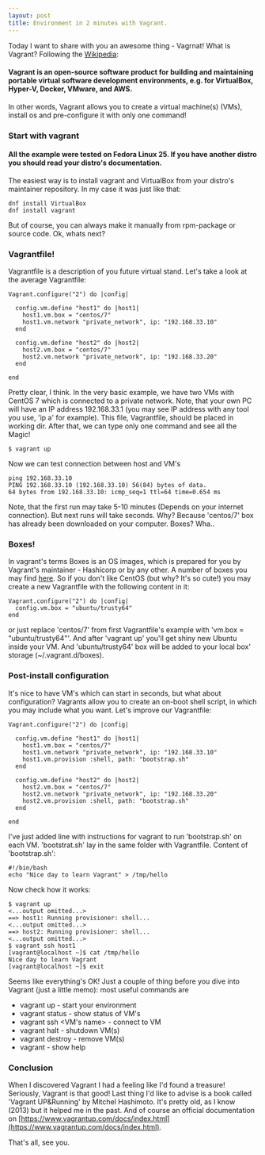 ```yaml
---
layout: post
title: Environment in 2 minutes with Vagrant.
---
```


Today I want to share with you an awesome thing - Vagrnat!
What is Vagrant? Following the [Wikipedia](https://en.wikipedia.org/wiki/Vagrant_(software)):
#### Vagrant is an open-source software product for building and maintaining portable virtual software development environments, e.g. for VirtualBox, Hyper-V, Docker, VMware, and AWS. 
In other words, Vagrant allows you to create a virtual machine(s) (VMs), install os and pre-configure it with only one command! 

### Start with vagrant

#### All the example were tested on Fedora Linux 25. If you have another distro you should read your distro's documentation.
The easiest way is to install vagrant and VirtualBox from your distro's maintainer repository. In my case it was just like that:
```
dnf install VirtualBox
dnf install vagrant
```
But of course, you can always make it manually from rpm-package or source code.
Ok, whats next? 

### Vagrantfile!
Vagrantfile is a description of you future virtual stand. Let's take a look at the average Vagrantfile:
```
Vagrant.configure("2") do |config|

  config.vm.define "host1" do |host1|
    host1.vm.box = "centos/7"
    host1.vm.network "private_network", ip: "192.168.33.10"
  end

  config.vm.define "host2" do |host2|
    host2.vm.box = "centos/7"
    host2.vm.network "private_network", ip: "192.168.33.20"
  end

end
```
Pretty clear, I think. In the very basic example, we have two VMs with CentOS 7 which is connected to a private network. Note, that your own PC will have an IP address 192.168.33.1 (you may see IP address with any tool you use, 'ip a' for example).
This file, Vagrantfile, should be placed in working dir. After that, we can type only one command and see all the Magic!
```
$ vagrant up
```
Now we can test connection between host and VM's
```
ping 192.168.33.10
PING 192.168.33.10 (192.168.33.10) 56(84) bytes of data.
64 bytes from 192.168.33.10: icmp_seq=1 ttl=64 time=0.654 ms
```
Note, that the first run may take 5-10 minutes (Depends on your internet connection). But next runs will take seconds. Why? Because 'centos/7' box has already been downloaded on your computer. Boxes? Wha..

### Boxes!
In vagrant's terms Boxes is an OS images, which is prepared for you by Vagrant's maintainer - Hashicorp or by any other. A number of boxes you may find [here](https://app.vagrantup.com/boxes/search). So if you don't like CentOS (but why? It's so cute!) you may create a new Vagrantfile with the following content in it:
```
Vagrant.configure("2") do |config|
  config.vm.box = "ubuntu/trusty64"
end
```
or just replace 'centos/7' from first Vagrantfile's example with 'vm.box = "ubuntu/trusty64"'.
And after 'vagrant up' you'll get shiny new Ubuntu inside your VM. And 'ubuntu/trusty64' box will be added to your local box' storage (~/.vagrant.d/boxes). 

### Post-install configuration
It's nice to have VM's which can start in seconds, but what about configuration? Vagrants allow you to create an on-boot shell script, in which you may include what you want. Let's improve our Vagrantfile:
```
Vagrant.configure("2") do |config|

  config.vm.define "host1" do |host1|
    host1.vm.box = "centos/7"
    host1.vm.network "private_network", ip: "192.168.33.10"
    host1.vm.provision :shell, path: "bootstrap.sh"
  end

  config.vm.define "host2" do |host2|
    host2.vm.box = "centos/7"
    host2.vm.network "private_network", ip: "192.168.33.20"
    host2.vm.provision :shell, path: "bootstrap.sh"
  end

end
```
I've just added line with instructions for vagrant to run 'bootstrap.sh' on each VM. 'bootstrat.sh' lay in the same folder with Vagrantfile. Content of 'bootstrap.sh':
```
#!/bin/bash
echo "Nice day to learn Vagrant" > /tmp/hello
```
Now check how it works:
```
$ vagrant up
<...output omitted...>
==> host1: Running provisioner: shell...
<...output omitted...>
==> host2: Running provisioner: shell...
<...output omitted...>
$ vagrant ssh host1
[vagrant@localhost ~]$ cat /tmp/hello 
Nice day to learn Vagrant
[vagrant@localhost ~]$ exit
```
Seems like everything's OK! Just a couple of thing before you dive into Vagrant (just a little memo):
most useful commands are 
* vagrant up - start your environment
* vagrant status - show status of VM's
* vagrant ssh <VM's name> - connect to VM
* vagrant halt - shutdown VM(s)
* vagrant destroy - remove VM(s)
* vagrant - show help

### Conclusion
When I discovered Vagrant I had a feeling like I'd found a treasure! Seriously, Vagrant is that good! Last thing I'd like to advise is a book called 'Vagrant UP&Running' by Mitchel Hashimoto. It's pretty old, as I know (2013) but it helped me in the past. And of course an official documentation on [https://www.vagrantup.com/docs/index.html](https://www.vagrantup.com/docs/index.html).

That's all, see you.
